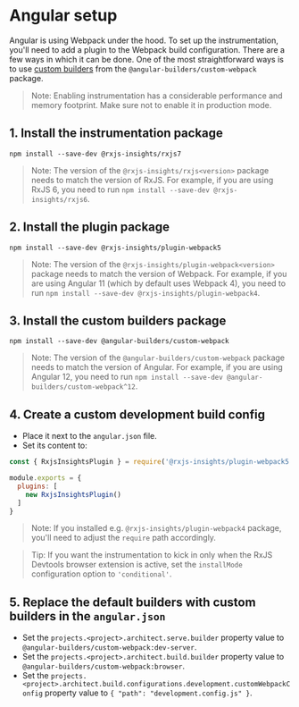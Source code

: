# Angular setup

Angular is using Webpack under the hood.
To set up the instrumentation, you'll need to add a plugin to the Webpack build configuration.
There are a few ways in which it can be done.
One of the most straightforward ways is to use [custom builders](https://github.com/just-jeb/angular-builders#readme) from the `@angular-builders/custom-webpack` package.

> Note: Enabling instrumentation has a considerable performance and memory footprint. Make sure not to enable it in production mode.

## 1. Install the instrumentation package

```
npm install --save-dev @rxjs-insights/rxjs7
```

> Note: The version of the `@rxjs-insights/rxjs<version>` package needs to match the version of RxJS.
> For example, if you are using RxJS 6, you need to run `npm install --save-dev @rxjs-insights/rxjs6`.

## 2. Install the plugin package

```
npm install --save-dev @rxjs-insights/plugin-webpack5
```

> Note: The version of the `@rxjs-insights/plugin-webpack<version>` package needs to match the version of Webpack.
> For example, if you are using Angular 11 (which by default uses Webpack 4), you need to run `npm install --save-dev @rxjs-insights/plugin-webpack4`.

## 3. Install the custom builders package

```
npm install --save-dev @angular-builders/custom-webpack
```

> Note: The version of the `@angular-builders/custom-webpack` package needs to match the version of Angular.
> For example, if you are using Angular 12, you need to run `npm install --save-dev @angular-builders/custom-webpack^12`.

## 4. Create a custom development build config

* Place it next to the `angular.json` file.
* Set its content to:
```js
const { RxjsInsightsPlugin } = require('@rxjs-insights/plugin-webpack5');

module.exports = {
  plugins: [
    new RxjsInsightsPlugin()
  ]
}
```

> Note: If you installed e.g. `@rxjs-insights/plugin-webpack4` package, you'll need to adjust the `require` path accordingly.

> Tip: If you want the instrumentation to kick in only when the RxJS Devtools browser extension is active, set the `installMode` configuration option to `'conditional'`.

## 5. Replace the default builders with custom builders in the `angular.json`

* Set the `projects.<project>.architect.serve.builder` property value to `@angular-builders/custom-webpack:dev-server`.
* Set the `projects.<project>.architect.build.builder` property value to `@angular-builders/custom-webpack:browser`.
* Set the `projects.<project>.architect.build.configurations.development.customWebpackConfig` property value to `{ "path": "development.config.js" }`.
